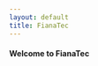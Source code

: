 ```yaml
---
layout: default
title: FianaTec
---
```

#### Welcome to FianaTec

<div class="slider" style="height: 200px;"/>